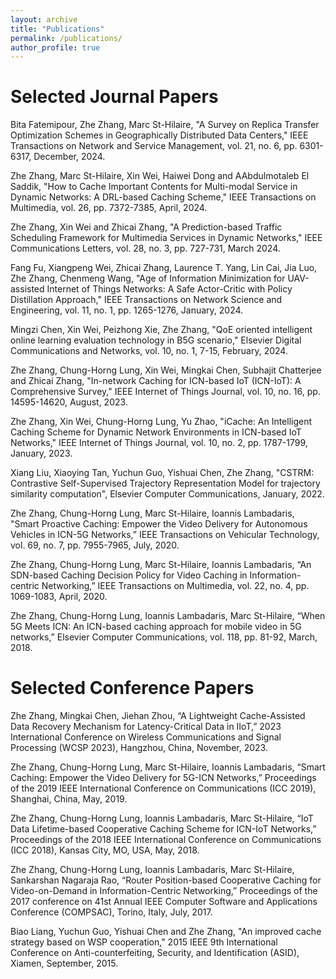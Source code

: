 ```yaml
---
layout: archive
title: "Publications"
permalink: /publications/
author_profile: true
---
```


Selected Journal Papers
======
Bita Fatemipour, Zhe Zhang, Marc St-Hilaire, "A Survey on Replica Transfer Optimization Schemes in Geographically Distributed Data Centers," IEEE Transactions on Network and Service Management, vol. 21, no. 6, pp. 6301-6317, December, 2024.

Zhe Zhang, Marc St-Hilaire, Xin Wei, Haiwei Dong and AAbdulmotaleb El Saddik, "How to Cache Important Contents for Multi-modal Service in Dynamic Networks: A DRL-based Caching Scheme," IEEE Transactions on Multimedia, vol. 26, pp. 7372-7385, April, 2024.

Zhe Zhang, Xin Wei and Zhicai Zhang, "A Prediction-based Traffic Scheduling Framework for Multimedia Services in Dynamic Networks," IEEE Communications Letters, vol. 28, no. 3, pp. 727-731, March 2024.

Fang Fu, Xiangpeng Wei, Zhicai Zhang, Laurence T. Yang, Lin Cai, Jia Luo, Zhe Zhang, Chenmeng Wang, "Age of Information Minimization for UAV-assisted Internet of Things Networks: A Safe Actor-Critic with Policy Distillation Approach," IEEE Transactions on Network Science and Engineering, vol. 11, no. 1, pp. 1265-1276, January, 2024.

Mingzi Chen, Xin Wei, Peizhong Xie, Zhe Zhang, "QoE oriented intelligent online learning evaluation technology in B5G scenario," Elsevier Digital Communications and Networks, vol. 10, no. 1, 7-15, February, 2024.

Zhe Zhang, Chung-Horng Lung, Xin Wei, Mingkai Chen, Subhajit Chatterjee and Zhicai Zhang, "In-network Caching for ICN-based IoT (ICN-IoT): A Comprehensive Survey," IEEE Internet of Things Journal, vol. 10, no. 16, pp. 14595-14620, August, 2023.

Zhe Zhang, Xin Wei, Chung-Horng Lung, Yu Zhao, "iCache: An Intelligent Caching Scheme for Dynamic Network Environments in ICN-based IoT Networks," IEEE Internet of Things Journal, vol. 10, no. 2, pp. 1787-1799, January, 2023.

Xiang Liu, Xiaoying Tan, Yuchun Guo, Yishuai Chen, Zhe Zhang, "CSTRM: Contrastive Self-Supervised Trajectory Representation Model for trajectory similarity computation", Elsevier Computer Communications, January, 2022.

Zhe Zhang, Chung-Horng Lung, Marc St-Hilaire, Ioannis Lambadaris, "Smart Proactive Caching: Empower the Video Delivery for Autonomous Vehicles in ICN-5G Networks,” IEEE Transactions on Vehicular Technology, vol. 69, no. 7, pp. 7955-7965, July, 2020.

Zhe Zhang, Chung-Horng Lung, Marc St-Hilaire, Ioannis Lambadaris, “An SDN-based Caching Decision Policy for Video Caching in Information-centric Networking,” IEEE Transactions on Multimedia, vol. 22, no. 4, pp. 1069-1083, April, 2020. 

Zhe Zhang, Chung-Horng Lung, Ioannis Lambadaris, Marc St-Hilaire, “When 5G Meets ICN: An ICN-based caching approach for mobile video in 5G networks,” Elsevier Computer Communications, vol. 118, pp. 81-92, March, 2018.

Selected Conference Papers
======
Zhe Zhang, Mingkai Chen, Jiehan Zhou, “A Lightweight Cache-Assisted Data Recovery Mechanism for Latency-Critical Data in IIoT,” 2023 International Conference on Wireless Communications and Signal Processing (WCSP 2023), Hangzhou, China, November, 2023.

Zhe Zhang, Chung-Horng Lung, Marc St-Hilaire, Ioannis Lambadaris, “Smart Caching: Empower the Video Delivery for 5G-ICN Networks,” Proceedings of the 2019 IEEE International Conference on Communications (ICC 2019), Shanghai, China, May, 2019.

Zhe Zhang, Chung-Horng Lung, Ioannis Lambadaris, Marc St-Hilaire, “IoT Data Lifetime-based Cooperative Caching Scheme for ICN-IoT Networks,” Proceedings of the 2018 IEEE International Conference on Communications (ICC 2018), Kansas City, MO, USA, May, 2018.

Zhe Zhang, Chung-Horng Lung, Ioannis Lambadaris, Marc St-Hilaire, Sankarshan Nagaraja Rao, “Router Position-based Cooperative Caching for Video-on-Demand in Information-Centric Networking,” Proceedings of the 2017 conference on 41st Annual IEEE Computer Software and Applications Conference (COMPSAC), Torino, Italy, July, 2017.

Biao Liang, Yuchun Guo, Yishuai Chen and Zhe Zhang, "An improved cache strategy based on WSP cooperation," 2015 IEEE 9th International Conference on Anti-counterfeiting, Security, and Identification (ASID), Xiamen, September, 2015.